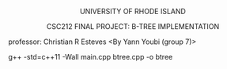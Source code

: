 <p align="center"> UNIVERSITY OF RHODE ISLAND </p>
<p align="center"> CSC212 FINAL PROJECT: B-TREE IMPLEMENTATION</p>

professor: Christian R Esteves
<By Yann Youbi (group 7)>

g++ -std=c++11 -Wall main.cpp btree.cpp -o btree


